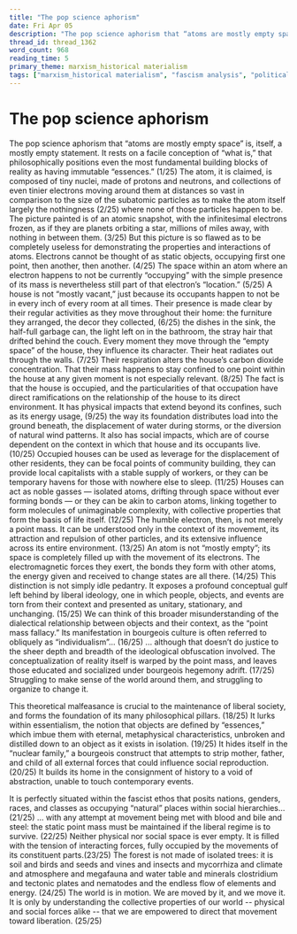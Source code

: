 ```yaml
---
title: "The pop science aphorism"
date: Fri Apr 05
description: "The pop science aphorism that “atoms are mostly empty space” is, itself, a mostly empty statement."
thread_id: thread_1362
word_count: 968
reading_time: 5
primary_theme: marxism_historical materialism
tags: ["marxism_historical materialism", "fascism analysis", "political economy", "imperialism_colonialism", "dialectics", "cultural criticism", "organizational theory"]
---
```


# The pop science aphorism

The pop science aphorism that “atoms are mostly empty space” is, itself, a mostly empty statement. It rests on a facile conception of “what is,” that philosophically positions even the most fundamental building blocks of reality as having immutable “essences.” (1/25) The atom, it is claimed, is composed of tiny nuclei, made of protons and neutrons, and collections of even tinier electrons moving around them at distances so vast in comparison to the size of the subatomic particles as to make the atom itself largely the nothingness (2/25) where none of those particles happen to be. The picture painted is of an atomic snapshot, with the infinitesimal electrons frozen, as if they are planets orbiting a star, millions of miles away, with nothing in between them. (3/25) But this picture is so flawed as to be completely useless for demonstrating the properties and interactions of atoms. Electrons cannot be thought of as static objects, occupying first one point, then another, then another. (4/25) The space within an atom where an electron happens to not be currently “occupying” with the simple presence of its mass is nevertheless still part of that electron’s “location.” (5/25) A house is not “mostly vacant,” just because its occupants happen to not be in every inch of every room at all times. Their presence is made clear by their regular activities as they move throughout their home: the furniture they arranged, the decor they collected, (6/25) the dishes in the sink, the half-full garbage can, the light left on in the bathroom, the stray hair that drifted behind the couch. Every moment they move through the “empty space” of the house, they influence its character. Their heat radiates out through the walls. (7/25) Their respiration alters the house’s carbon dioxide concentration. That their mass happens to stay confined to one point within the house at any given moment is not especially relevant. (8/25) The fact is that the house is occupied, and the particularities of that occupation have direct ramifications on the relationship of the house to its direct environment. It has physical impacts that extend beyond its confines, such as its energy usage, (9/25) the way its foundation distributes load into the ground beneath, the displacement of water during storms, or the diversion of natural wind patterns. It also has social impacts, which are of course dependent on the context in which that house and its occupants live. (10/25) Occupied houses can be used as leverage for the displacement of other residents, they can be focal points of community building, they can provide local capitalists with a stable supply of workers, or they can be temporary havens for those with nowhere else to sleep. (11/25) Houses can act as noble gasses — isolated atoms, drifting through space without ever forming bonds — or they can be akin to carbon atoms, linking together to form molecules of unimaginable complexity, with collective properties that form the basis of life itself. (12/25) The humble electron, then, is not merely a point mass. It can be understood only in the context of its movement, its attraction and repulsion of other particles, and its extensive influence across its entire environment. (13/25) An atom is not “mostly empty”; its space is completely filled up with the movement of its electrons. The electromagnetic forces they exert, the bonds they form with other atoms, the energy given and received to change states are all there. (14/25) This distinction is not simply idle pedantry. It exposes a profound conceptual gulf left behind by liberal ideology, one in which people, objects, and events are torn from their context and presented as unitary, stationary, and unchanging. (15/25) We can think of this broader misunderstanding of the dialectical relationship between objects and their context, as the “point mass fallacy.” Its manifestation in bourgeois culture is often referred to obliquely as “individualism”... (16/25) ... although that doesn’t do justice to the sheer depth and breadth of the ideological obfuscation involved. The conceptualization of reality itself is warped by the point mass, and leaves those educated and socialized under bourgeois hegemony adrift. (17/25) Struggling to make sense of the world around them, and struggling to organize to change it.

This theoretical malfeasance is crucial to the maintenance of liberal society, and forms the foundation of its many philosophical pillars. (18/25) It lurks within essentialism, the notion that objects are defined by “essences,” which imbue them with eternal, metaphysical characteristics, unbroken and distilled down to an object as it exists in isolation. (19/25) It hides itself in the “nuclear family,” a bourgeois construct that attempts to strip mother, father, and child of all external forces that could influence social reproduction.  (20/25) It builds its home in the consignment of history to a void of abstraction, unable to touch contemporary events.

It is perfectly situated within the fascist ethos that posits nations, genders, races, and classes as occupying “natural” places within social hierarchies... (21/25) … with any attempt at movement being met with blood and bile and steel: the static point mass must be maintained if the liberal regime is to survive. (22/25) Neither physical nor social space is ever empty. It is filled with the tension of interacting forces, fully occupied by the movements of its constituent parts.(23/25) The forest is not made of isolated trees: it is soil and birds and seeds and vines and insects and mycorrhiza and climate and atmosphere and megafauna and water table and minerals clostridium and tectonic plates and nematodes and the endless flow of elements and energy. (24/25) The world is in motion. We are moved by it, and we move it. It is only by understanding the collective properties of our world -- physical and social forces alike -- that we are empowered to direct that movement toward liberation. (25/25)